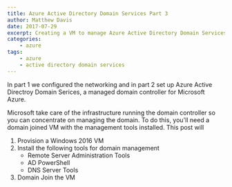 ```yaml
---
title: Azure Active Directory Domain Services Part 3
author: Matthew Davis
date: 2017-07-29
excerpt: Creating a VM to manage Azure Active Directory Domain Services
categories: 
    - azure
tags:
    - azure
    - active directory domain services
---
```


In part 1 we configured the networking and in part 2 set up Azure Active Directroy Domain Serices, a managed domain controller for Microsoft Azure.

Microsoft take care of the infrastructure running the domain controller so you can concentrate on managing the domain. To do this, you'll need a domain joined VM with the management tools installed. This post will
1. Provision a Windows 2016 VM
2. Install the following tools for domain management
    - Remote Server Administration Tools
    - AD PowerShell
    - DNS Server Tools
3. Domain Join the VM